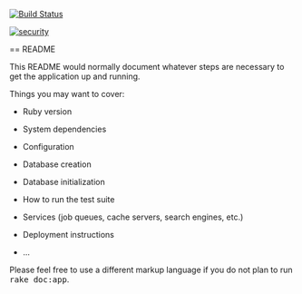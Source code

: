 [![Build Status](https://travis-ci.org/mecyborg/flare-on.svg?branch=master)](https://travis-ci.org/mecyborg/flare-on)

[![security](https://hakiri.io/github/mecyborg/flare-on/master.svg)](https://hakiri.io/github/mecyborg/flare-on/master)

== README

This README would normally document whatever steps are necessary to get the
application up and running.

Things you may want to cover:

* Ruby version

* System dependencies

* Configuration

* Database creation

* Database initialization

* How to run the test suite

* Services (job queues, cache servers, search engines, etc.)

* Deployment instructions

* ...


Please feel free to use a different markup language if you do not plan to run
<tt>rake doc:app</tt>.
